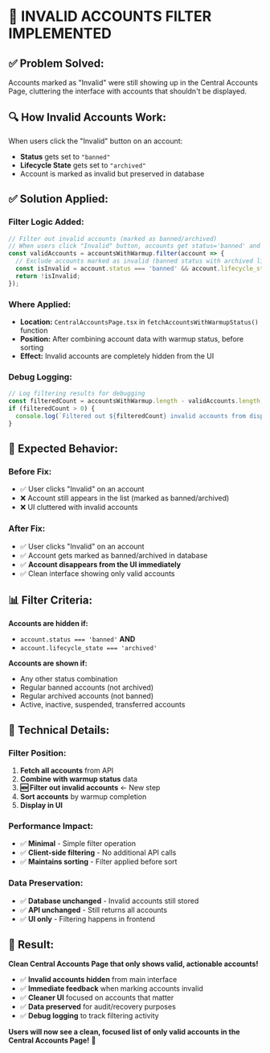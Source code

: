 # 🔧 **INVALID ACCOUNTS FILTER IMPLEMENTED**

## ✅ **Problem Solved:**
Accounts marked as "Invalid" were still showing up in the Central Accounts Page, cluttering the interface with accounts that shouldn't be displayed.

## 🔍 **How Invalid Accounts Work:**
When users click the "Invalid" button on an account:
- **Status** gets set to `"banned"`
- **Lifecycle State** gets set to `"archived"`
- Account is marked as invalid but preserved in database

## ✅ **Solution Applied:**

### **Filter Logic Added:**
```typescript
// Filter out invalid accounts (marked as banned/archived)
// When users click "Invalid" button, accounts get status='banned' and lifecycle_state='archived'
const validAccounts = accountsWithWarmup.filter(account => {
  // Exclude accounts marked as invalid (banned status with archived lifecycle)
  const isInvalid = account.status === 'banned' && account.lifecycle_state === 'archived';
  return !isInvalid;
});
```

### **Where Applied:**
- **Location:** `CentralAccountsPage.tsx` in `fetchAccountsWithWarmupStatus()` function
- **Position:** After combining account data with warmup status, before sorting
- **Effect:** Invalid accounts are completely hidden from the UI

### **Debug Logging:**
```typescript
// Log filtering results for debugging
const filteredCount = accountsWithWarmup.length - validAccounts.length;
if (filteredCount > 0) {
  console.log(`Filtered out ${filteredCount} invalid accounts from display`);
}
```

## 🎯 **Expected Behavior:**

### **Before Fix:**
- ✅ User clicks "Invalid" on an account
- ❌ Account still appears in the list (marked as banned/archived)
- ❌ UI cluttered with invalid accounts

### **After Fix:**
- ✅ User clicks "Invalid" on an account
- ✅ Account gets marked as banned/archived in database
- ✅ **Account disappears from the UI immediately**
- ✅ Clean interface showing only valid accounts

## 📊 **Filter Criteria:**

**Accounts are hidden if:**
- `account.status === 'banned'` **AND**
- `account.lifecycle_state === 'archived'`

**Accounts are shown if:**
- Any other status combination
- Regular banned accounts (not archived)
- Regular archived accounts (not banned)
- Active, inactive, suspended, transferred accounts

## 🔧 **Technical Details:**

### **Filter Position:**
1. **Fetch all accounts** from API
2. **Combine with warmup status** data
3. **🆕 Filter out invalid accounts** ← New step
4. **Sort accounts** by warmup completion
5. **Display in UI**

### **Performance Impact:**
- ✅ **Minimal** - Simple filter operation
- ✅ **Client-side filtering** - No additional API calls
- ✅ **Maintains sorting** - Filter applied before sort

### **Data Preservation:**
- ✅ **Database unchanged** - Invalid accounts still stored
- ✅ **API unchanged** - Still returns all accounts
- ✅ **UI only** - Filtering happens in frontend

## 🎉 **Result:**

**Clean Central Accounts Page that only shows valid, actionable accounts!**

- ✅ **Invalid accounts hidden** from main interface
- ✅ **Immediate feedback** when marking accounts invalid
- ✅ **Cleaner UI** focused on accounts that matter
- ✅ **Data preserved** for audit/recovery purposes
- ✅ **Debug logging** to track filtering activity

**Users will now see a clean, focused list of only valid accounts in the Central Accounts Page!** 🚀